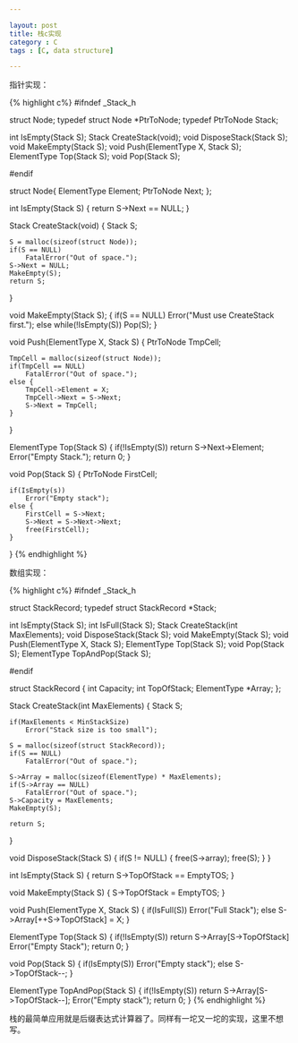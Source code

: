 ```yaml
---

layout: post
title: 栈c实现
category : C
tags : [C, data structure]

---
```


指针实现：

{% highlight c%}
#ifndef _Stack_h

struct Node;
typedef struct Node *PtrToNode;
typedef PtrToNode Stack;

int IsEmpty(Stack S);
Stack CreateStack(void);
void DisposeStack(Stack S);
void MakeEmpty(Stack S);
void Push(ElementType X, Stack S);
ElementType Top(Stack S);
void Pop(Stack S);

#endif

struct Node{
    ElementType Element;
    PtrToNode Next;
};

int IsEmpty(Stack S)
{
    return S->Next == NULL;
}

Stack CreateStack(void)
{
    Stack S;

    S = malloc(sizeof(struct Node));
    if(S == NULL)
        FatalError("Out of space.");
    S->Next = NULL;
    MakeEmpty(S);
    return S;
}

void MakeEmpty(Stack S);
{
    if(S == NULL)
        Error("Must use CreateStack first.");
    else
        while(!IsEmpty(S))
            Pop(S);
}

void Push(ElementType X, Stack S)
{
    PtrToNode TmpCell;

    TmpCell = malloc(sizeof(struct Node));
    if(TmpCell == NULL)
        FatalError("Out of space.");
    else {
        TmpCell->Element = X;
        TmpCell->Next = S->Next;
        S->Next = TmpCell;
    }
}

ElementType Top(Stack S)
{
    if(!IsEmpty(S))
        return S->Next->Element;
    Error("Empty Stack.");
    return 0;
}

void Pop(Stack S)
{
    PtrToNode FirstCell;

    if(IsEmpty(s))
        Error("Empty stack");
    else {
        FirstCell = S->Next;
        S->Next = S->Next->Next;
        free(FirstCell);
    }
}
{% endhighlight %}

数组实现：

{% highlight c%}
#ifndef _Stack_h

struct StackRecord;
typedef struct StackRecord *Stack;

int IsEmpty(Stack S);
int IsFull(Stack S);
Stack CreateStack(int MaxElements);
void DisposeStack(Stack S);
void MakeEmpty(Stack S);
void Push(ElementType X, Stack S);
ElementType Top(Stack S);
void Pop(Stack S);
ElementType TopAndPop(Stack S);

#endif

struct StackRecord
{
    int Capacity;
    int TopOfStack;
    ElementType *Array;
};

Stack CreateStack(int MaxElements)
{
    Stack S;

    if(MaxElements < MinStackSize)
        Error("Stack size is too small");

    S = malloc(sizeof(struct StackRecord));
    if(S == NULL)
        FatalError("Out of space.");

    S->Array = malloc(sizeof(ElementType) * MaxElements);
    if(S->Array == NULL)
        FatalError("Out of space.");
    S->Capacity = MaxElements;
    MakeEmpty(S);

    return S;
}

void DisposeStack(Stack S)
{
    if(S != NULL) {
        free(S->array);
        free(S);
    }
}

int IsEmpty(Stack S)
{
    return S->TopOfStack == EmptyTOS;
}

void MakeEmpty(Stack S)
{
    S->TopOfStack = EmptyTOS;
}

void Push(ElementType X, Stack S)
{
    if(IsFull(S))
        Error("Full Stack");
    else
        S->Array[++S->TopOfStack] = X;
}

ElementType Top(Stack S)
{
    if(!IsEmpty(S))
        return S->Array[S->TopOfStack]
    Error("Empty Stack");
    return 0;
}

void Pop(Stack S)
{
    if(IsEmpty(S))
        Error("Empty stack");
    else
        S->TopOfStack--;
}

ElementType TopAndPop(Stack S)
{
    if(!IsEmpty(S))
        return S->Array[S->TopOfStack--];
    Error("Empty stack");
    return 0;
}
{% endhighlight %}

栈的最简单应用就是后缀表达式计算器了。同样有一坨又一坨的实现，这里不想写。
